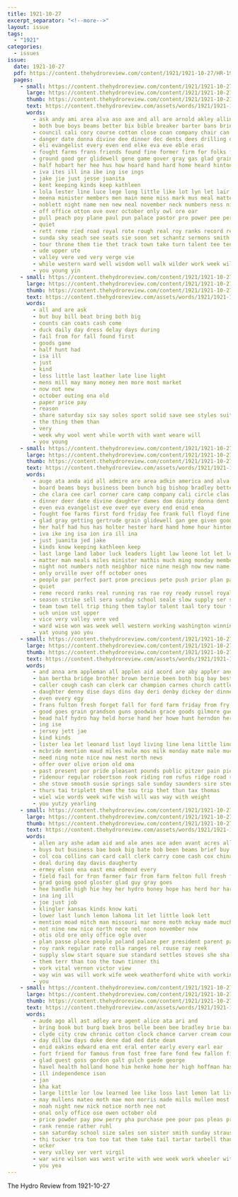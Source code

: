 ```yaml
---
title: 1921-10-27
excerpt_separator: "<!--more-->"
layout: issue
tags:
  - "1921"
categories:
  - issues
issue:
  date: 1921-10-27
  pdf: https://content.thehydroreview.com/content/1921/1921-10-27/HR-1921-10-27.pdf
  pages:
    - small: https://content.thehydroreview.com/content/1921/1921-10-27/small/HR-1921-10-27-01.jpg
      large: https://content.thehydroreview.com/content/1921/1921-10-27/large/HR-1921-10-27-01.jpg
      thumb: https://content.thehydroreview.com/content/1921/1921-10-27/thumbnails/HR-1921-10-27-01.jpg
      text: https://content.thehydroreview.com/assets/words/1921/1921-10-27/HR-1921-10-27-01.txt
      words:
        - ask andy ami area alva aso axe and all are arnold akley alling adkins
        - both bue boys beams better bix bible breaker barter bans bring book body bach but bixler baty bradley begin been beach ball business bec boy bonita booty bunch bibles
        - council cali cory course cotton close coan company chair can class cake coa cecil comin call collier carl cen christian come camp caver cause care cays cordial church cad cases car came child comer cal
        - danger date donna divine dee dinner dec dents dees drilling dena death done dainty ditmore daughter deer day deal
        - eli evangelist every even end elke eva eve eble eras
        - fought farms frans friends found fine former firm for folks from floyd fore foote fill friday first
        - ground good ger glidewell gene game gover gray gas glad grain
        - half hobart her hee hus how hoard hand hard home heard hinton had holter hester has hol hydro held hands heaven
        - iva ites ill ina ibe ing ise ings
        - jake jie just jesse juanita
        - kent keeping kinds keep kathleen
        - lola lester line luce lege long little like lot lyn let lair luck leonard lat later lead last light left lit law
        - meena minister members men main mene miss mark mus meal matter mathis mimi means meals miles mer must many mable market most meginnis monday med made man monroe may
        - noblett night name nen new neal november neck numbers ness nine not nice now neys neigh noth neighbor nurse necessary
        - off office otton ove over october only owl ore oar
        - pull peach poy plane paul pun palace pastor pro power pee per people pin pack part pare plan public potter pat preacher pain perfect piney par
        - quiet
        - rett reme ried road royal rote rough real roy ranks record reer rea rank
        - sunda sky seach see seats sie soon set schantz sermons smith sermon sap sunday service san schoo still sic savior son sera station she sanders sole soe sell stec such sun strike states student seen seven school seed show sat stuff sorrow safe special search
        - tour throne them tie thet track town take turn talent tee ten too the thay trip than tres tree thing talkington ton tell taylor tow
        - ude upper ute
        - valley vere ved very verge vie
        - while western ward well wisdom woll walk wilder work week wilson welcome washington will with wend working wise was wil
        - you young yin
    - small: https://content.thehydroreview.com/content/1921/1921-10-27/small/HR-1921-10-27-02.jpg
      large: https://content.thehydroreview.com/content/1921/1921-10-27/large/HR-1921-10-27-02.jpg
      thumb: https://content.thehydroreview.com/content/1921/1921-10-27/thumbnails/HR-1921-10-27-02.jpg
      text: https://content.thehydroreview.com/assets/words/1921/1921-10-27/HR-1921-10-27-02.txt
      words:
        - all and are ask
        - but buy bill beat bring both big
        - counts can coats cash come
        - duck daily day dress delay days during
        - fail from for fall found first
        - goods game
        - half hunt had
        - isa ill
        - just
        - kind
        - less little last leather late line light
        - mens mill may many money men more most market
        - now not new
        - october outing ona old
        - paper price pay
        - reason
        - share saturday six say soles sport solid save see styles suits sale
        - the thing them than
        - very
        - week why wool went while worth with want weare will
        - you young
    - small: https://content.thehydroreview.com/content/1921/1921-10-27/small/HR-1921-10-27-03.jpg
      large: https://content.thehydroreview.com/content/1921/1921-10-27/large/HR-1921-10-27-03.jpg
      thumb: https://content.thehydroreview.com/content/1921/1921-10-27/thumbnails/HR-1921-10-27-03.jpg
      text: https://content.thehydroreview.com/assets/words/1921/1921-10-27/HR-1921-10-27-03.txt
      words:
        - auge ata anda aid all admire are area adkin america and alva adkins arnold ale
        - board beams boys business been bunch big bishop bradley better bea blind bin both ball begin bibles breaker back book bring bixler but broadway bible boy booty borg beach
        - che clara cee carl corner care camp company cali circle clas collier cake council course cal city chi clown class cases chance con call claude cotton crete cecil cale colorado comfort close can church christian crown cause come car conver came cox cordell
        - dinner deer date divine daughter dames dom dainty donna dent danger ditmore dec death drilling done dea dents day deal
        - even eva evangelist eve ever eye every end enid enea
        - fought foe farms first ford friday fee frank full floyd fine former found foote fore friends fie from for filling few firm fill face
        - glad gray getting gertrude grain glidewell gan gee given good ground game greenfield gas greet griffin
        - her half had hus has holter hester hard hand home hour hinton hobart heaven hydro held how high
        - iva ike ing isa ion ira ill ina
        - just juanita jed jake
        - kinds know keeping kathleen keep
        - last large land labor luck leaders light law leone lot let leonard lola later lit left little lair lead lyn lie
        - matter man meals miles minister mathis much ming monday members most morning mark main miss mcginnis meginnis made mer more meal many must men mew market monroe may
        - night not numbers noth neighbor nice nine neigh now new name ner neal nade ness necessary ning noblett november
        - only orville over off october ones
        - people par perfect part prom precious pete push prior plan palace paul pos pany pastor present public pull per pack power potter preacher
        - quiet
        - reme record ranks real running ras rae roy ready russel royal
        - season strike sell sera sunday school seale slow supply ser show sermons she sun sutton sup states service switch son safe sermon soon see springs shown stuff said smith seen special seven subject student saturday sofie search seed savior sorrow such state stockton shantz seats station soc schantz still
        - team town tell trip thing them taylor talent taal tory tour than takes turn tue ton take too tone tol track ten taken the throne
        - uch union ust upper
        - vice very valley vere ved
        - ward wise won was week well western working washington winning with weare wilson welcome willis wisdom wilder weand watch went wind while wry will walk
        - yat young yao you
    - small: https://content.thehydroreview.com/content/1921/1921-10-27/small/HR-1921-10-27-04.jpg
      large: https://content.thehydroreview.com/content/1921/1921-10-27/large/HR-1921-10-27-04.jpg
      thumb: https://content.thehydroreview.com/content/1921/1921-10-27/thumbnails/HR-1921-10-27-04.jpg
      text: https://content.thehydroreview.com/assets/words/1921/1921-10-27/HR-1921-10-27-04.txt
      words:
        - and anna arm appleman all applen aid acord are aby appler annie atkinson
        - ban bertha bridge brother brown bernie been both big bay best ball better but bria black brought bethel
        - caller cough cash can clerk car champion carnes church cattle city come chairs colt con cops credit cope cook
        - daughter denny dise days dins day deri denby dickey der dinner
        - even every egy
        - frans fulton fresh forget fall for ford farm friday from fry fred few frank friend fountain
        - good goes grain grandson guns goodwin grace goods gilmore guest garrison greg gregory
        - head half hydro hay held horse hand her howe hunt herndon herd has hool hands hud home hatch hey hudson heen
        - ing ise
        - jersey jett jae
        - kind kinds
        - lister lea let leonard list loyd living line lena little lind last
        - mcbride mention maud miles mule mos milk monday mate male much miss mai more martin mare made mules mingle mares
        - need ning note nice now nest north news
        - offer over olive orion old oma
        - past present por pride pleasant pounds public pitzer pain piece place pama per pry pie pay price pao
        - ridenour regular robertson rook riding rom rufus ridge road rate real robert rand
        - she stove smooth susie springs sale sunday saunders sire steele sick sister season sow sled saturday show sul son scott soon ser sama see shells shorts school sorrel store sales still set stretch
        - thurs tai triplett them the tou trip thet thun tax thomas
        - wiel wie words week wife wish will was way with weight
        - you yutzy yearling
    - small: https://content.thehydroreview.com/content/1921/1921-10-27/small/HR-1921-10-27-05.jpg
      large: https://content.thehydroreview.com/content/1921/1921-10-27/large/HR-1921-10-27-05.jpg
      thumb: https://content.thehydroreview.com/content/1921/1921-10-27/thumbnails/HR-1921-10-27-05.jpg
      text: https://content.thehydroreview.com/assets/words/1921/1921-10-27/HR-1921-10-27-05.txt
      words:
        - allen ary ashe adam aid and ale anes ace aden avant acres all are albion
        - buys but business bae book big bate bob been beams brief buy blood bulls bank barber bros broad bring best
        - col coa collins can card call clerk carry cone cash cox china city cover cornell car cost come cattle
        - deal during day davis daugherty
        - ermey elson ena east ema edmond every
        - field fail for fron farmer fair from farm felton full fresh first free forget furnish
        - grad going good gloster glad guy gray goes
        - hee handle high hie hey her hydro honey hope has herd hor harry hind held hardware home hennen hobart harvey
        - ina ing ill
        - joe just job
        - klingler kansas kinds know kati
        - lower last lunch lemon lahoma lit let little look lett
        - mention moad mitch man missouri mar more moth mckay made much morning mauk mis
        - not nine new nice north nece nel noon november now
        - otis old ore only office ogle over
        - plan passe place people poland palace per president parent pack pope present price pure
        - roy rank regular rate rolla ranges rel rouse ray reek
        - supply slow start square sue standard settles stoves she sha stuff son sed sycamore sun set sales stock shelton sister srp state straight sons sulton save scott street sal sharp see stover small such sale
        - them terr than too the town tinner thi
        - vork vital vernon victor view
        - way win was will work wife week weatherford white with working watch while weather
        - you
    - small: https://content.thehydroreview.com/content/1921/1921-10-27/small/HR-1921-10-27-06.jpg
      large: https://content.thehydroreview.com/content/1921/1921-10-27/large/HR-1921-10-27-06.jpg
      thumb: https://content.thehydroreview.com/content/1921/1921-10-27/thumbnails/HR-1921-10-27-06.jpg
      text: https://content.thehydroreview.com/assets/words/1921/1921-10-27/HR-1921-10-27-06.txt
      words:
        - aude ago all ast adley are agent alice ata ari and
        - bring book but burg baek bros belle been bee bradley brie barber banta
        - clyde city crow chronic cotton clock chance carver cream county can calvin cook class course
        - day dillow days duke dene dad ded date dean
        - enid eakins edward ena ent eral enter early every earl ear
        - fort friend for famous from fost free fare fond few fallon first fudge
        - glad guest goss gordon galt gulch gaede george
        - havel health holland hone him henke home her high hoffman has had henry hinton hand hobart hood halt hatfield
        - ill independence ison
        - jan
        - kha kat
        - large little lor low learned lee like loss last lemon lat live let land
        - may mullens mateo moth mae mon morris made mills mullen most mer
        - noah night new nick notice north nee not
        - onal only office ose owen october old
        - price powder pay pow perry pha purchase pee pour pas pleas press pao pure
        - rank rennie rather ruhl
        - san saturday school size sales son sister smith sunday straus sell stock she sons start seal state spohn sale still
        - thi tucker tra ton too tat them take tail tartar tarbell than the
        - ucker
        - very valley ver vert virgil
        - war wire wilson was west write with wee week work wheeler witson wife walt will wie wyatt williams
        - you yea
---
```


The Hydro Review from 1921-10-27

<!--more-->

